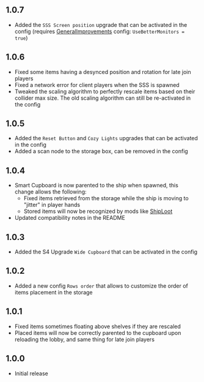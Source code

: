## 1.0.7
- Added the `SSS Screen position` upgrade that can be activated in the config (requires [GeneralImprovements](https://thunderstore.io/c/lethal-company/p/ShaosilGaming/GeneralImprovements/) config: `UseBetterMonitors = true`)

## 1.0.6
- Fixed some items having a desynced position and rotation for late join players
- Fixed a network error for client players when the SSS is spawned
- Tweaked the scaling algorithm to perfectly rescale items based on their collider max size. The old scaling algorithm can still be re-activated in the config

## 1.0.5
- Added the `Reset Button` and `Cozy Lights` upgrades that can be activated in the config
- Added a scan node to the storage box, can be removed in the config

## 1.0.4
- Smart Cupboard is now parented to the ship when spawned, this change allows the following:
    - Fixed items retrieved from the storage while the ship is moving to "jitter" in player hands
    - Stored items will now be recognized by mods like [ShipLoot](https://thunderstore.io/c/lethal-company/p/tinyhoot/ShipLoot/)
- Updated compatibility notes in the README

## 1.0.3
- Added the S4 Upgrade `Wide Cupboard` that can be activated in the config

## 1.0.2
- Added a new config `Rows order` that allows to customize the order of items placement in the storage

## 1.0.1
- Fixed items sometimes floating above shelves if they are rescaled
- Placed items will now be correctly parented to the cupboard upon reloading the lobby, and same thing for late join players

## 1.0.0
- Initial release